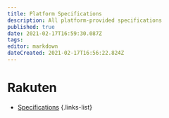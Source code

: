 ```yaml
---
title: Platform Specifications
description: All platform-provided specifications
published: true
date: 2021-02-17T16:59:30.087Z
tags: 
editor: markdown
dateCreated: 2021-02-17T16:56:22.824Z
---
```


# Rakuten

- [Specifications](/rakutentv_feed_integration.pdf)
{.links-list}